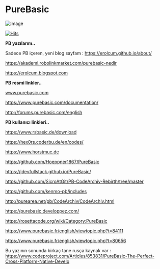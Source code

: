 # PureBasic

![image](https://github.com/user-attachments/assets/c80463b3-7898-4426-a651-40a61213aea1)


[![Hits](https://hits.seeyoufarm.com/api/count/incr/badge.svg?url=https%3A%2F%2Fgithub.com%2Ferolcum%2FPureBasic%2F&count_bg=%2379C83D&title_bg=%23555555&icon=&icon_color=%23E7E7E7&title=PAGE+VIEWS&edge_flat=false)](https://hits.seeyoufarm.com)

**PB yazılarım..**

Sadece PB içeren, yeni blog sayfam :
https://erolcum.github.io/about/

https://akademi.robolinkmarket.com/purebasic-nedir

https://erolcum.blogspot.com

**PB resmi linkler..**

www.purebasic.com

https://www.purebasic.com/documentation/

http://forums.purebasic.com/english

**PB kullanıcı linkleri..**

https://www.rsbasic.de/download

https://hex0rs.coderbu.de/en/codes/

https://www.horstmuc.de

https://github.com/Hoeppner1867/PureBasic

https://jdevfullstack.github.io/PureBasic/

https://github.com/SicroAtGit/PB-CodeArchiv-Rebirth/tree/master

https://github.com/kenmo-pb/includes

http://purearea.net/pb/CodeArchiv/CodeArchiv.html

https://purebasic.developpez.com/

https://rosettacode.org/wiki/Category:PureBasic

https://www.purebasic.fr/english/viewtopic.php?t=84111

https://www.purebasic.fr/english/viewtopic.php?t=80656

Bu yazının sonunda birkaç tane rusça kaynak var :
https://www.codeproject.com/Articles/853831/PureBasic-The-Perfect-Cross-Platform-Native-Develo










